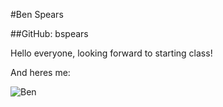 #Ben Spears

##GitHub: bspears

Hello everyone, looking forward to starting class!


And heres me:

![Ben](https://farm4.staticflickr.com/3889/buddyicons/113941965@N07_r.jpg?1411799495)

